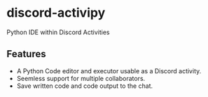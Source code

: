 # discord-activipy
Python IDE within Discord Activities

## Features
- A Python Code editor and executor usable as a Discord activity.
- Seemless support for multiple collaborators.
- Save written code and code output to the chat.
